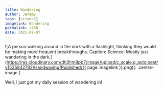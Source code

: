 ```yaml
---
title: Wandering
author: Jeremy
tags: [science]
imagelink: Wandering
permalink: /458
date: 2021-07-07
---
```


![A person walking around in the dark with a flashlight, thinking they would be making more frequent breakthroughs. Caption: Science: Mostly just wandering in the dark.](https://res.cloudinary.com/dh3hm8pb7/image/upload/c_scale,q_auto:best/v1535842782/Handwaving/Published/{{ page.imagelink }}.png){: .centre-image }

Well, I just got my daily session of wandering in!
